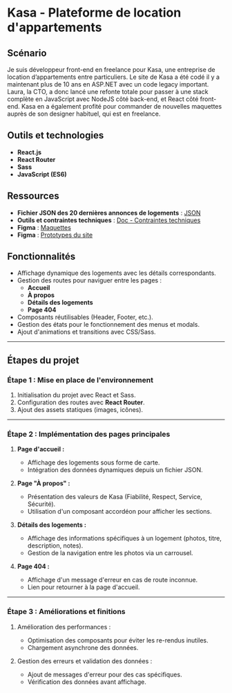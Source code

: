 # Kasa - Plateforme de location d'appartements

## Scénario

Je suis développeur front-end en freelance pour Kasa, une entreprise de location d’appartements entre particuliers.
Le site de Kasa a été codé il y a maintenant plus de 10 ans en ASP.NET avec un code legacy important. Laura, la CTO, a donc lancé une refonte totale pour passer à une stack complète en JavaScript avec NodeJS côté back-end, et React côté front-end. Kasa en a également profité pour commander de nouvelles maquettes auprès de son designer habituel, qui est en freelance.

## Outils et technologies

- **React.js**  
- **React Router**  
- **Sass**  
- **JavaScript (ES6)**  

## Ressources
- **Fichier JSON des 20 dernières annonces de logements** : [JSON](https://s3-eu-west-1.amazonaws.com/course.oc-static.com/projects/Front-End+V2/P9+React+1/logements.json)  
- **Outils et contraintes techniques** : [Doc - Contraintes techniques](chrome-extension://efaidnbmnnnibpcajpcglclefindmkaj/https://course.oc-static.com/projects/D%C3%A9veloppeur+Web/IW_P8+React+Kasa/Kasa+coding+guidelines+-+IW+-+DW.pdf) 
- **Figma** : [Maquettes](https://www.figma.com/design/2BZEoBhyxt5IwZgRn0wGsL/Kasa_FR?node-id=0-1&p=f)
- **Figma** : [Prototypes du site](https://www.figma.com/proto/2BZEoBhyxt5IwZgRn0wGsL/Kasa_FR?type=design&node-id=3-0&t=x8RBKuR4UiE3hhBW-0&scaling=scale-down&page-id=0%3A1&starting-point-node-id=3%3A0&show-proto-sidebar=1)

## Fonctionnalités

- Affichage dynamique des logements avec les détails correspondants.
- Gestion des routes pour naviguer entre les pages :
  - **Accueil**
  - **À propos**
  - **Détails des logements**
  - **Page 404**
- Composants réutilisables (Header, Footer, etc.).
- Gestion des états pour le fonctionnement des menus et modals.
- Ajout d'animations et transitions avec CSS/Sass.



---

## Étapes du projet

### Étape 1 : Mise en place de l'environnement

1. Initialisation du projet avec React et Sass.  
2. Configuration des routes avec **React Router**.  
3. Ajout des assets statiques (images, icônes).  

---

### Étape 2 : Implémentation des pages principales

1. **Page d'accueil :**  
   - Affichage des logements sous forme de carte.
   - Intégration des données dynamiques depuis un fichier JSON.

2. **Page "À propos" :**  
   - Présentation des valeurs de Kasa (Fiabilité, Respect, Service, Sécurité).  
   - Utilisation d'un composant accordéon pour afficher les sections.  

3. **Détails des logements :**  
   - Affichage des informations spécifiques à un logement (photos, titre, description, notes).  
   - Gestion de la navigation entre les photos via un carrousel.

4. **Page 404 :**  
   - Affichage d'un message d'erreur en cas de route inconnue.  
   - Lien pour retourner à la page d'accueil.  

---

### Étape 3 : Améliorations et finitions

1. Amélioration des performances :  
   - Optimisation des composants pour éviter les re-rendus inutiles.  
   - Chargement asynchrone des données.

2. Gestion des erreurs et validation des données :  
   - Ajout de messages d'erreur pour des cas spécifiques.  
   - Vérification des données avant affichage.  
